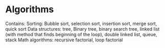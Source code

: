 # Algorithms
Contains:
Sorting: Bubble sort, selection sort, insertion sort, merge sort, quick sort
Data structures: tree, Binary tree, binary search tree, linked list (with method that finds beginning of the loop), double linked list, queue, stack
Math algorithms: recursive factorial, loop factorial
